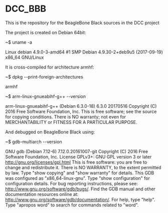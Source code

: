 # DCC_BBB

This is the repository for the BeagleBone Black sources in the DCC project

The project is created on Debian 64bit:

~$ uname -a

Linux debian 4.9.0-3-amd64 #1 SMP Debian 4.9.30-2+deb9u5 (2017-09-19) x86_64 GNU/Linux

It is cross-compiled for architecture armhf:

~$ dpkg --print-foreign-architectures

armhf

~$ arm-linux-gnueabihf-g++ --version

arm-linux-gnueabihf-g++ (Debian 6.3.0-18) 6.3.0 20170516
Copyright (C) 2016 Free Software Foundation, Inc.
This is free software; see the source for copying conditions.  There is NO
warranty; not even for MERCHANTABILITY or FITNESS FOR A PARTICULAR PURPOSE.

And debugged on BeagleBone Black using:

~$ gdb-multiarch --version

GNU gdb (Debian 7.12-6) 7.12.0.20161007-git
Copyright (C) 2016 Free Software Foundation, Inc.
License GPLv3+: GNU GPL version 3 or later <http://gnu.org/licenses/gpl.html>
This is free software: you are free to change and redistribute it.
There is NO WARRANTY, to the extent permitted by law.  Type "show copying"
and "show warranty" for details.
This GDB was configured as "x86_64-linux-gnu".
Type "show configuration" for configuration details.
For bug reporting instructions, please see:
<http://www.gnu.org/software/gdb/bugs/>.
Find the GDB manual and other documentation resources online at:
<http://www.gnu.org/software/gdb/documentation/>.
For help, type "help".
Type "apropos word" to search for commands related to "word".
